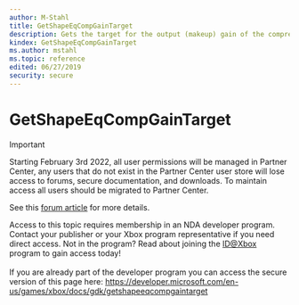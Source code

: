 ```yaml
---
author: M-Stahl
title: GetShapeEqCompGainTarget
description: Gets the target for the output (makeup) gain of the compressor.
kindex: GetShapeEqCompGainTarget
ms.author: mstahl
ms.topic: reference
edited: 06/27/2019
security: secure
---
```


# GetShapeEqCompGainTarget
> [!IMPORTANT]
> Starting February 3rd 2022, all user permissions will be managed in Partner Center, any users that do not exist in the Partner Center user store will lose access to forums, secure documentation, and downloads. To maintain access all users should be migrated to Partner Center. <p></p>See this <a href="https://forums.xboxlive.com/articles/132187/breaking-change-user-access-for-forums-secure-docu.html">forum article</a> for more details.  

 Access to this topic requires membership in an NDA developer program. Contact your publisher or your Xbox program representative if you need direct access. Not in the program? Read about joining the <a href="https://www.xbox.com/Developers/id">ID@Xbox</a> program to gain access today!  <br/><br/>If you are already part of the developer program you can access the secure version of this page here: <a target="_blank" href="https://developer.microsoft.com/en-us/games/xbox/docs/gdk/getshapeeqcompgaintarget">https://developer.microsoft.com/en-us/games/xbox/docs/gdk/getshapeeqcompgaintarget</a>